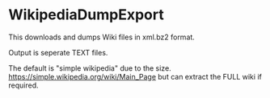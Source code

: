 # WikipediaDumpExport

This downloads and dumps Wiki files in xml.bz2 format.

Output is seperate TEXT files.

The default is "simple wikipedia" due to the size. https://simple.wikipedia.org/wiki/Main_Page but can extract the FULL wiki if required.
